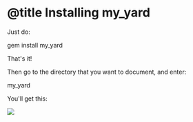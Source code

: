 # @title Installing my_yard

Just do:

  gem install my_yard

That's it!

Then go to the directory that you want to document, and enter:

  my_yard

You'll get this:

![](http://visualruby.net/img/my_yard.jpg)


